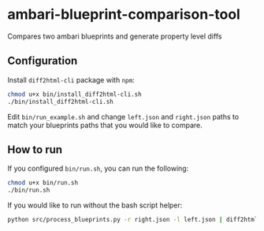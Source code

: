 # ambari-blueprint-comparison-tool

Compares two ambari blueprints and generate property level diffs

## Configuration
Install `diff2html-cli` package with `npm`:
```bash
chmod u+x bin/install_diff2html-cli.sh
./bin/install_diff2html-cli.sh
```
Edit `bin/run_example.sh` and change `left.json` and `right.json` paths to match your blueprints paths that you would like to compare.

## How to run
If you configured `bin/run.sh`, you can run the following:
```bash
chmod u+x bin/run.sh
./bin/run.sh
```
If you would like to run without the bash script helper:
```bash
python src/process_blueprints.py -r right.json -l left.json | diff2html -i stdin -s side -F out.html
```